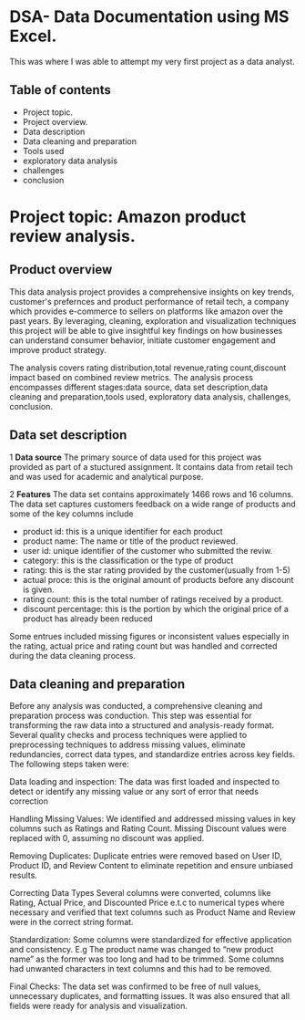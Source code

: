 # DSA- Data Documentation using MS Excel.
This was where I was able to attempt my very first project as a data analyst.

## Table of contents 
 - Project topic.
 - Project overview.
 - Data description
 - Data cleaning and preparation
 - Tools used
 - exploratory data analysis
 - challenges
 - conclusion 

# Project topic: Amazon product review analysis.

## Product overview
 This data analysis project provides a comprehensive insights on key trends, customer's prefernces and product performance of retail tech, a company which provides e-commerce to sellers on platforms like amazon over the past years. 
By leveraging, cleaning, exploration and visualization techniques this project will be able to give insightful key findings on how businesses can understand consumer behavior, initiate customer engagement and improve product strategy.

 The analysis covers rating distribution,total revenue,rating count,discount impact based on combined review metrics. 
The analysis process encompasses different stages:data source, data set description,data cleaning and preparation,tools used, exploratory data analysis, challenges, conclusion.

## Data set description 
 1 **Data source**
 The primary source of data used for this project was provided as part of a stuctured assignment. It contains data from retail tech and was used for academic and analytical purpose.

  2 **Features**
 The data set contains approximately 1466 rows and 16 columns. The data set captures customers feedback on a wide range of products and some of the key columns include
 - product id: this is a unique identifier for each product
 - product name: The name or title of the product reviewed.
 - user id: unique identifier of the customer who submitted the reviw.
 - category: this is the classification or the type of product
 - rating: this is the star rating provided by the customer(usually from 1-5)
 - actual proce: this is the original amount of products before any discount is given.
 - rating count: this is the total number of ratings received by a product.
 - discount percentage: this is the portion by which the original price of a product has already been reduced

  Some entrues included missing figures or inconsistent values especially in the rating, actual price and rating count but was handled and corrected during the data cleaning process.

## Data cleaning and preparation 
 Before any analysis was conducted, a comprehensive cleaning and preparation process was conduction. This step was essential for transforming the raw data into a structured and analysis-ready format. Several quality checks and process techniques were applied to preprocessing techniques to address missing values, eliminate redundancies, correct data types, and standardize entries across key fields.
The following steps taken were:

Data loading and inspection: The data was first loaded and inspected to detect or identify any missing value or any sort of error that needs correction 
  
Handling Missing Values:
We identified and addressed missing values in key columns such as Ratings and Rating Count.
Missing Discount values were replaced with 0, assuming no discount was applied.

 Removing Duplicates:
Duplicate entries were removed based on User ID, Product ID, and Review Content to eliminate repetition and ensure unbiased results.


Correcting Data Types
Several columns were converted, columns like Rating, Actual Price, and Discounted Price e.t.c to numerical types where necessary and verified that text columns such as Product Name and Review were in the correct string format.

Standardization:
Some columns were standardized for effective application and consistency. E.g The product name was changed to “new product name” as the former was too long and had to be trimmed. Some columns had unwanted characters in text columns and this had to be removed.


Final Checks:
The data set was confirmed to be free of null values, unnecessary duplicates, and formatting issues. It was also ensured that all fields were ready for analysis and visualization. 


